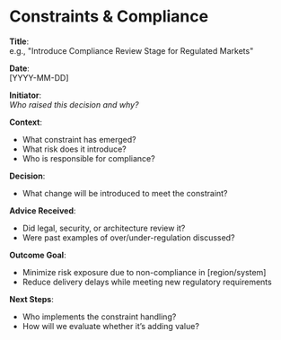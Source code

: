 # Constraints & Compliance

**Title**:  
e.g., "Introduce Compliance Review Stage for Regulated Markets"

**Date**:  
[YYYY-MM-DD]

**Initiator**:  
_Who raised this decision and why?_

**Context**:  

- What constraint has emerged?
- What risk does it introduce?
- Who is responsible for compliance?

**Decision**:  

- What change will be introduced to meet the constraint?

**Advice Received**:  

- Did legal, security, or architecture review it?
- Were past examples of over/under-regulation discussed?

**Outcome Goal**:  

- Minimize risk exposure due to non-compliance in [region/system]  
- Reduce delivery delays while meeting new regulatory requirements

**Next Steps**:  

- Who implements the constraint handling?
- How will we evaluate whether it’s adding value?

